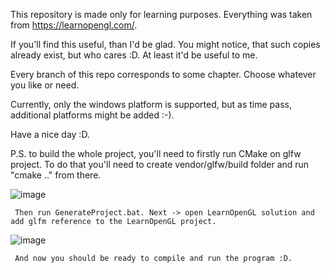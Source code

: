 This repository is made only for learning purposes. Everything was taken from https://learnopengl.com/. 

If you'll find this useful, than I'd be glad. You might notice, that such copies already exist, but who cares :D. At least it'd be useful to me. 

Every branch of this repo corresponds to some chapter. Choose whatever you like or need.


Currently, only the windows platform is supported, but as time pass, additional platforms might be added :-).

Have a nice day :D.

P.S. to build the whole project, you'll need to firstly run CMake on glfw project. To do that you'll need to create vendor/glfw/build folder and run "cmake .." from there.

 ![image](https://github.com/v310r/LearnOpenGL/assets/80487632/213ffa91-64b1-4133-ae1f-164e51295438)

     Then run GenerateProject.bat. Next -> open LearnOpenGL solution and add glfm reference to the LearnOpenGL project. 

![image](https://github.com/v310r/LearnOpenGL/assets/80487632/34be7375-af83-4d8d-8972-0adc764bb01d)

     And now you should be ready to compile and run the program :D.
